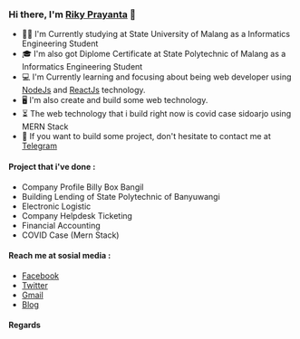 ### Hi there, I'm [Riky Prayanta](https://rifky.co/) 👋

- 👨‍🎓 I'm Currently studying at State University of Malang as a Informatics Engineering Student
- 🎓 I'm also got Diplome Certificate at State Polytechnic of Malang as a Informatics Engineering Student
- 💻 I'm Currently learning and focusing about being web developer using [NodeJs](https://nodejs.org/en/) and [ReactJs](https://reactjs.org/) technology.
- 🖥️ I'm also create and build some web technology.
- ⏳ The web technology that i build right now is covid case sidoarjo using MERN Stack
- 📇 If you want to build some project, don't hesitate to contact me at [Telegram](https://t.me/rifkyprayanta)

#### Project that i've done :

- Company Profile Billy Box Bangil
- Building Lending of State Polytechnic of Banyuwangi
- Electronic Logistic
- Company Helpdesk Ticketing
- Financial Accounting
- COVID Case (Mern Stack)

#### Reach me at sosial media :

- [Facebook](https://www.facebook.com/prayanta.rifky)
- [Twitter](https://twitter.com/rifkyprynt)
- [Gmail](mailto:prayanta.rifky@gmail.com)
- [Blog](https://www.rifky.co)

#### Regards
